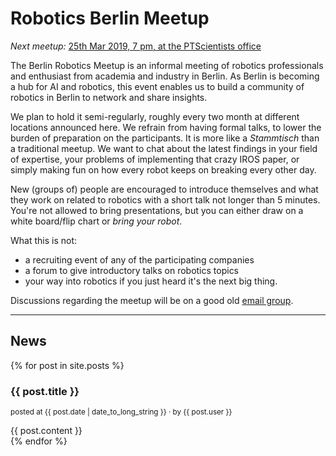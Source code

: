# Robotics Berlin Meetup

*Next meetup:* <a href="#news-1">25th Mar 2019, 7 pm, at the PTScientists office</a>

The Berlin Robotics Meetup is an informal meeting of robotics professionals and enthusiast from academia and industry in Berlin. As Berlin is becoming a hub for AI and robotics, this event enables us to build a community of robotics in Berlin to network and share insights. 

We plan to hold it semi-regularly, roughly every two month at different locations announced here. We refrain from having formal talks, to lower the burden of preparation on the participants. It is more like a _Stammtisch_ than a traditional meetup. We want to chat about the latest findings in your field of expertise, your problems of implementing that crazy IROS paper, or simply making fun on how every robot keeps on breaking every other day.

New (groups of) people are encouraged to introduce themselves and what they work on related to robotics with a short talk not longer than 5 minutes. You're not allowed to bring presentations, but you can either draw on a white board/flip chart or *bring your robot*.

What this is not:

* a recruiting event of any of the participating companies
* a forum to give introductory talks on robotics topics
* your way into robotics if you just heard it's the next big thing.

Discussions regarding the meetup will be on a good old <a href="https://groups.google.com/group/robotics-berlin">email group</a>.

---
## News
{% for post in site.posts %}
  <article>
    <h3 id="news-{{ forloop.index }}">
       {{ post.title }}
    </h3>
    <p>
    <small>posted at <time datetime="{{ post.date | date: "%Y-%m-%d" }}">{{ post.date | date_to_long_string }}</time> &middot; by {{ post.user }}</small>
    </p>
    {{ post.content }}
  </article>
{% endfor %}
